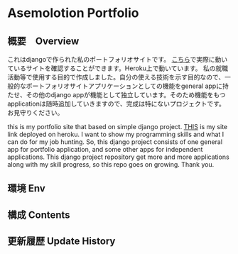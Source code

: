 # Asemolotion Portfolio

## 概要　Overview 
これはdjangoで作られた私のポートフォリオサイトです。
<a href='https://asemolotion-portfolio.herokuapp.com/'>こちら</a>で実際に動いているサイトを確認することができます。Heroku上で動いています。
私の就職活動等で使用する目的で作成しました。自分の使える技術を示す目的なので、一般的なポートフォリオサイトアプリケーションとしての機能をgeneral appに持たせ、その他のdjango appが機能として独立しています。そのため機能をもつapplicationは随時追加していきますので、完成は特にないプロジェクトです。お見守りください。

this is my portfolio site that based on simple django project.
<a href='https://asemolotion-portfolio.herokuapp.com/'>THIS</a> is my site link deployed on heroku.
I want to show my programming skills and what I can do for my job hunting. So, this django project consists of one general app for portfolio application, and some other apps for independent applications. This django project repository get more and more applications along with my skill progress, so this repo goes on growing. Thank you.

## 環境 Env


## 構成 Contents


## 更新履歴 Update History

